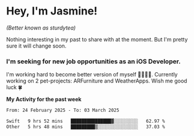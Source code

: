 # Hey, I'm Jasmine!
_(Better known as sturdytea)_

Nothing interesting in my past to share with at the moment. 
But I'm pretty sure it will change soon.

### I'm seeking for new job opportunities as an iOS Developer. 

I'm working hard to become better version of myself 🙇‍♀🏋️‍♀️. 
Currently working on 2 pet-projects: ARFurniture and WeatherApps. 
Wish me good luck 🍀

**My Activity for the past week**

<!--START_SECTION:waka-->

```txt
From: 24 February 2025 - To: 03 March 2025

Swift   9 hrs 52 mins   ███████████████▓░░░░░░░░░   62.97 %
Other   5 hrs 48 mins   █████████▒░░░░░░░░░░░░░░░   37.03 %
```

<!--END_SECTION:waka-->

